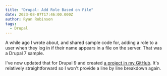 ```yaml
---
title: "Drupal: Add Role Based on File"
date: 2023-08-07T17:46:00.000Z
author: Ryan Robinson
tags:
  - Drupal
---
```


A while ago I wrote about, and shared sample code for, adding a role to a user when they log in if their name appears in a file on the server. That was a Drupal 7 sample.

I've now updated that for Drupal 9 and created [a project in my GitHub](https://github.com/ryan-l-robinson/drupal-9-permissions-from-file). It's relatively straightforward so I won't provide a line by line breakdown again.
